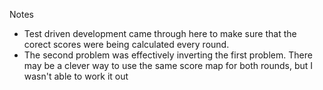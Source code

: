 Notes

* Test driven development came through here to make sure that the corect scores were being calculated every round.
* The second problem was effectively inverting the first problem. There may be a clever way to use the same score map for both rounds, but I wasn't able to work it out